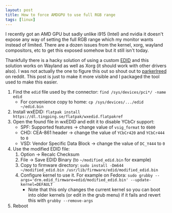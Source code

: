 ```yaml
---
layout: post
title: How to force AMDGPU to use full RGB range
tags: [linux]
---
```


I recently got an AMD GPU but sadly unlike i915 (Intel) and nvidia it doesn't expose any way of setting the full RGB range which my monitor wants instead of limited. There are a dozen issues from the kernel, xorg, wayland compositors, etc to get this exposed somehow but
it still isn't today.

Thankfully there is a hacky solution of using a custom [EDID](https://en.wikipedia.org/wiki/Extended_Display_Identification_Data) and this solution works on Wayland as well as Xorg (it should work with other drivers also). I was not actually the one to figure this out so shout out to [parkerlreed](https://www.reddit.com/r/AMDHelp/comments/5e966r/ycbcr444_pixel_format_amdgpupro/) on reddit. This post is just to make it more visible and I packaged the tool used to make this easier.

1. Find the `edid` file used by the connector: `find /sys/devices/pci*/ -name edid`
    - For convenience copy to home: `cp /sys/devices/.../edid ~/edid.bin`
2. Install wxEDID: `flatpak install https://dl.tingping.se/flatpak/wxedid.flatpakref`
3. Open the found file in wxEDID and edit it to disable YCbCr support:
    - SPF: Supported features -> change value of `vsig_format` to `0b00`
    - CHD: CEA-861 header -> change the value of `YCbCr420` and `YCbCr444` to `0`
    - VSD: Vendor Specific Data Block -> change the value of `DC_Y444` to `0`
4. Use the modified EDID file:
    1. Option -> Recalc Checksum
    2. File -> Save EDID Binary (to `~/modified_edid.bin` for example)
    3. Copy to firmware directory: `sudo install -Dm644 ~/modified_edid.bin /usr/lib/firmware/edid/modified_edid.bin`
    4. Configure kernel to use it. For example on Fedora: `sudo grubby --args='drm.edid_firmware=edid/modified_edid.bin' --update-kernel=DEFAULT`
        - Note that this only changes the current kernel so you can boot into older kernels (or edit in the grub menu) if it fails and revert this with `grubby --remove-args`
  5. Reboot
